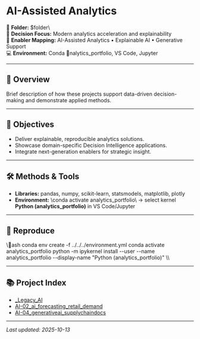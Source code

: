 # AI-Assisted Analytics

📂 **Folder:** \$folder\  
🧭 **Decision Focus:** Modern analytics acceleration and explainability  
🧩 **Enabler Mapping:** AI-Assisted Analytics • Explainable AI • Generative Support  
💻 **Environment:** Conda \nalytics_portfolio\, VS Code, Jupyter

---

## 📌 Overview
Brief description of how these projects support data-driven decision-making and demonstrate applied methods.

---

## 🎯 Objectives
- Deliver explainable, reproducible analytics solutions.  
- Showcase domain-specific Decision Intelligence applications.  
- Integrate next-generation enablers for strategic insight.

---

## 🛠️ Methods & Tools
- **Libraries:** pandas, numpy, scikit-learn, statsmodels, matplotlib, plotly  
- **Environment:** \conda activate analytics_portfolio\ → select kernel **Python (analytics_portfolio)** in VS Code/Jupyter

---

## 🔁 Reproduce
\\\ash
conda env create -f ../../../environment.yml
conda activate analytics_portfolio
python -m ipykernel install --user --name analytics_portfolio --display-name "Python (analytics_portfolio)"
\\\

---

## 📚 Project Index
- [_Legacy_AI](./_Legacy_AI/)
- [AI-02_ai_forecasting_retail_demand](./AI-02_ai_forecasting_retail_demand/)
- [AI-04_generativeai_supplychaindocs](./AI-04_generativeai_supplychaindocs/)

---

_Last updated: 2025-10-13_
